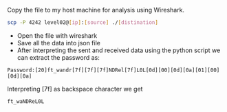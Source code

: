 
Copy the file to my host machine for analysis using Wireshark.
```bash
scp -P 4242 level02@[ip]:[source] ./[distination]
```

- Open the file with wireshark
- Save all the data into json file
- After interpreting the sent and received data using the python script we can extract the password as:

`Password:[20]ft_wandr[7f][7f][7f]NDRel[7f]L0L[0d][00][0d][0a][01][00][0d][0a]`

Interpreting [7f] as backspace character we get

`ft_waNDReL0L`
